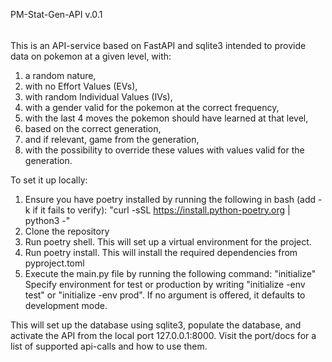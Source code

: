 PM-Stat-Gen-API v.0.1
######
This is an API-service based on FastAPI and sqlite3 intended to provide data on pokemon at a given level, with:
1. a random nature, 
2. with no Effort Values (EVs), 
3. with random Individual Values (IVs),
4. with a gender valid for the pokemon at the correct frequency,
5. with the last 4 moves the pokemon should have learned at that level,
6. based on the correct generation,
7. and if relevant, game from the generation, 
8. with the possibility to override these values with values valid for the generation.

To set it up locally:
1. Ensure you have poetry installed by running the following in bash (add -k if it fails to verify): "curl -sSL https://install.python-poetry.org | python3 -"
2. Clone the repository
3. Run poetry shell. This will set up a virtual environment for the project.
4. Run poetry install. This will install the required dependencies from pyproject.toml
5. Execute the main.py file by running the following command:
"initialize"
Specify environment for test or production by writing "initialize -env test" or "initialize -env prod". If no argument is offered, it defaults to development mode.

This will set up the database using sqlite3, populate the database, and activate the API from the local port 127.0.0.1:8000.
Visit the port/docs for a list of supported api-calls and how to use them.